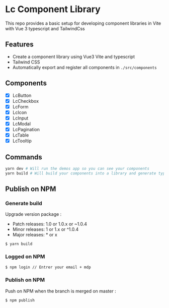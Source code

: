 # Lc Component Library

This repo provides a basic setup for developing component libraries in Vite with Vue 3 typescript and TailwindCss

## Features
- Create a component library using Vue3 Vite and typescript
- Tailwind CSS
- Automatically export and register all components in `./src/components`

## Components
- [x] LcButton
- [x] LcCheckbox
- [x] LcForm
- [x] LcIcon
- [x] LcInput
- [x] LcModal
- [x] LcPagination
- [x] LcTable
- [x] LcTooltip

## Commands
```bash
yarn dev # Will run the demos app so you can see your components
yarn build # Will build your components into a library and generate types
```

## Publish on NPM
### Generate build

Upgrade version package :

- Patch releases: 1.0 or 1.0.x or ~1.0.4
- Minor releases: 1 or 1.x or ^1.0.4
- Major releases: * or x

```
$ yarn build
```

### Logged on NPM

```bash
$ npm login // Entrer your email + mdp
```

### Publish on NPM

Push on NPM when the branch is merged on master :

```bash
$ npm publish
```
